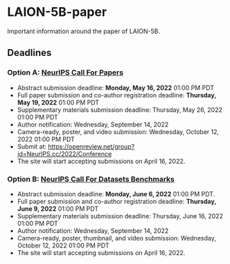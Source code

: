 # LAION-5B-paper

Important information around the paper of LAION-5B.

## Deadlines

### Option A: [NeurIPS Call For Papers](https://nips.cc/Conferences/2022/CallForPapers)

- Abstract submission deadline: **Monday, May 16, 2022** 01:00 PM PDT
- Full paper submission and co-author registration deadline: **Thursday, May 19, 2022** 01:00 PM PDT
- Supplementary materials submission deadline: Thursday, May 26, 2022 01:00 PM PDT 
- Author notification: Wednesday, September 14, 2022
- Camera-ready, poster, and video submission: Wednesday, October 12, 2022 01:00 PM PDT
- Submit at: https://openreview.net/group?id=NeurIPS.cc/2022/Conference 
- The site will start accepting submissions on April 16, 2022.

### Option B: [NeurIPS Call For Datasets Benchmarks](https://neurips.cc/Conferences/2022/CallForDatasetsBenchmarks)

- Abstract submission deadline: **Monday, June 6, 2022** 01:00 PM PDT.
- Full paper submission and co-author registration deadline: **Thursday, June 9, 2022** 01:00 PM PDT
- Supplementary materials submission deadline: Thursday, June 16, 2022 01:00 PM PDT 
- Author notification: Wednesday, September 14, 2022
- Camera-ready, poster, thumbnail, and video submission: Wednesday, October 12, 2022 01:00 PM PDT
- The site will start accepting submissions on April 16, 2022. 
